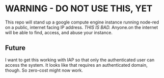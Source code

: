 # WARNING - DO NOT USE THIS, YET
This repo will stand up a google compute engine instance running node-red on a public, internet facing IP address.  *THIS IS BAD.*  Anyone.on the internet will be able to find, access, and abuse your instance.  

## Future
I want to get this working with IAP so that only the authenticated user can access the system.  It looks like that requires an authenticated domain, though.  So zero-cost might now work.

